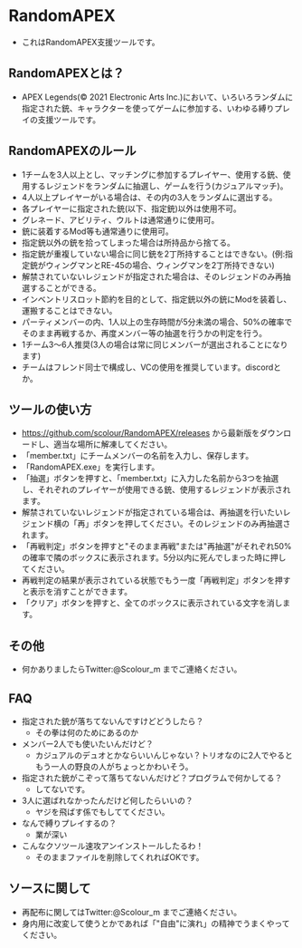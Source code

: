 # RandomAPEX
- これはRandomAPEX支援ツールです。

## RandomAPEXとは？
- APEX Legends(© 2021 Electronic Arts Inc.)において、いろいろランダムに指定された銃、キャラクターを使ってゲームに参加する、いわゆる縛りプレイの支援ツールです。

## RandomAPEXのルール
- 1チームを3人以上とし、マッチングに参加するプレイヤー、使用する銃、使用するレジェンドをランダムに抽選し、ゲームを行う(カジュアルマッチ)。
- 4人以上プレイヤーがいる場合は、その内の3人をランダムに選出する。
- 各プレイヤーに指定された銃(以下、指定銃)以外は使用不可。
- グレネード、アビリティ、ウルトは通常通りに使用可。
- 銃に装着するMod等も通常通りに使用可。
- 指定銃以外の銃を拾ってしまった場合は所持品から捨てる。
- 指定銃が重複していない場合に同じ銃を2丁所持することはできない。(例:指定銃がウィングマンとRE-45の場合、ウィングマンを2丁所持できない)
- 解禁されていないレジェンドが指定された場合は、そのレジェンドのみ再抽選することができる。
- インベントリスロット節約を目的として、指定銃以外の銃にModを装着し、運搬することはできない。
- パーティメンバーの内、1人以上の生存時間が5分未満の場合、50%の確率でそのまま再戦するか、再度メンバー等の抽選を行うかの判定を行う。
- 1チーム3～6人推奨(3人の場合は常に同じメンバーが選出されることになります)
- チームはフレンド同士で構成し、VCの使用を推奨しています。discordとか。

## ツールの使い方
- https://github.com/scolour/RandomAPEX/releases から最新版をダウンロードし、適当な場所に解凍してください。
- 「member.txt」にチームメンバーの名前を入力し、保存します。
- 「RandomAPEX.exe」を実行します。
- 「抽選」ボタンを押すと、「member.txt」に入力した名前から3つを抽選し、それぞれのプレイヤーが使用できる銃、使用するレジェンドが表示されます。
- 解禁されていないレジェンドが指定されている場合は、再抽選を行いたいレジェンド横の「再」ボタンを押してください。そのレジェンドのみ再抽選されます。
- 「再戦判定」ボタンを押すと"そのまま再戦"または"再抽選"がそれぞれ50%の確率で隣のボックスに表示されます。5分以内に死んでしまった時に押してください。
- 再戦判定の結果が表示されている状態でもう一度「再戦判定」ボタンを押すと表示を消すことができます。
- 「クリア」ボタンを押すと、全てのボックスに表示されている文字を消します。

## その他
- 何かありましたらTwitter:@Scolour_m までご連絡ください。

## FAQ
- 指定された銃が落ちてないんですけどどうしたら？
  - その拳は何のためにあるのか
- メンバー2人でも使いたいんだけど？
  - カジュアルのデュオとかならいいんじゃない？トリオなのに2人でやるともう一人の野良の人がちょっとかわいそう。
- 指定された銃がこぞって落ちてないんだけど？プログラムで何かしてる？
  - してないです。 
- 3人に選ばれなかったんだけど何したらいいの？
  - ヤジを飛ばす係でもしててください。
- なんで縛りプレイするの？
  - 業が深い
- こんなクソツール速攻アンインストールしたるわ！
  - そのままファイルを削除してくれればOKです。

## ソースに関して
- 再配布に関してはTwitter:@Scolour_m までご連絡ください。
- 身内用に改変して使うとかであれば「"自由"に演れ」の精神でうまくやってください。
